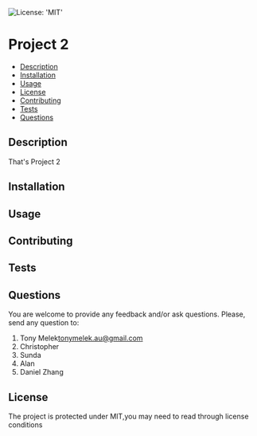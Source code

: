 ![License: 'MIT'](https://img.shields.io/badge/License-MIT-yellow.svg)
# Project 2
* [Description](#description)
* [Installation](#installation)
* [Usage](#usage)
* [License](#license)
* [Contributing](#contributing)
* [Tests](#tests)
* [Questions](#questions)
## Description
That's Project 2
## Installation

## Usage

## Contributing

## Tests

## Questions
You are welcome to provide any feedback and/or ask questions.
Please, send any question to:
1. Tony Melek[tonymelek.au@gmail.com](mailto:tonymelek.au@gmail.com)
2. Christopher
3. Sunda
4. Alan
5. Daniel Zhang

## License
The project is protected under MIT,you may need to read through license conditions